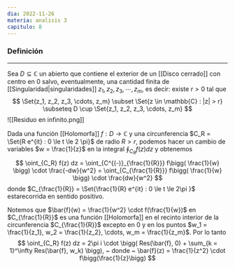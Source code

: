 ```yaml
---
dia: 2022-11-26
materia: analisis 3
capitulo: 8
---
```

### Definición
---
Sea $D \subseteq \mathbb{C}$ un abierto que contiene el exterior de un [[Disco cerrado]] con centro en $0$ salvo, eventualmente, una cantidad finita de [[Singularidad|singularidades]] $z_1, z_2, z_3, \cdots, z_m$, es decir: existe $r > 0$ tal que $$ \Set{z_1, z_2, z_3, \cdots, z_m} \subset \Set{z \in \mathbb{C} : |z| > r} \subseteq D \cup \Set{z_1, z_2, z_3, \cdots, z_m} $$
![[Residuo en infinito.png]]

Dada una función [[Holomorfa]] $f : D \to \mathbb{C}$ y una circunferencia $C_R = \Set{R e^{it} : 0 \le t \le 2 \pi}$ de radio $R > r$, podemos hacer un cambio de variables $w = \frac{1}{z}$ en la integral $\oint_{C_R} f(z) dz$ y obtenemos $$ \oint_{C_R} f(z) dz = \oint_{C^{(-)}_{\frac{1}{R}}} f\bigg( \frac{1}{w} \bigg) \cdot \frac{-dw}{w^2} = \oint_{C_{\frac{1}{R}}} f\bigg( \frac{1}{w} \bigg) \cdot \frac{dw}{w^2} $$ donde $C_{\frac{1}{R}} = \Set{\frac{1}{R} e^{it} : 0 \le t \le 2\pi }$ estarecorrida en sentido positivo.

Notemos que $\bar{f}(w) = \frac{1}{w^2} \cdot f(\frac{1}{w})$  en $C_{\frac{1}{R}}$ es una función [[Holomorfa]] en el recinto interior de la circunferencia $C_{\frac{1}{R}}$ excepto en $0$ y en los puntos $w_1 = \frac{1}{z_1}, w_2 = \frac{1}{z_2}, \cdots, w_m = \frac{1}{z_m}$. Por lo tanto $$ \oint_{C_R} f(z) dz = 2\pi i \cdot \bigg( Res(\bar{f}, 0) + \sum_{k = 1}^\infty Res(\bar{f}, w_k) \bigg), ~ donde ~ \bar{f}(z) = \frac{1}{z^2} \cdot f\bigg(\frac{1}{z}\bigg)  $$